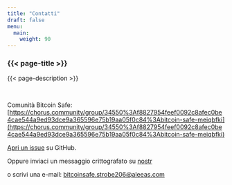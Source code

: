```yaml
---
title: "Contatti"
draft: false
menu:
  main:
    weight: 90
---
```


### {{< page-title >}} 
{{< page-description >}} 

<br>


Comunità Bitcoin Safe: [https://chorus.community/group/34550%3Af8827954feef0092c8afec0be4cae544a9ed93dce9a365596e75b19aa05f0c84%3Abitcoin-safe-meiqbfki](https://chorus.community/group/34550%3Af8827954feef0092c8afec0be4cae544a9ed93dce9a365596e75b19aa05f0c84%3Abitcoin-safe-meiqbfki)

[Apri un issue](https://github.com/andreasgriffin/bitcoin-safe) su GitHub.

Oppure inviaci un messaggio crittografato su [nostr](https://yakihonne.com/users/npub1g9uhysae68vhvwwqel8v9enr9mg43rn4tpurs6a9g4jsrw6nl7lsplhs9v) 

o scrivi una e-mail: bitcoinsafe.strobe206@aleeas.com